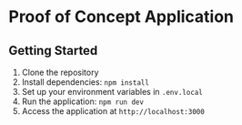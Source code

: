 # Proof of Concept Application

## Getting Started

1. Clone the repository
2. Install dependencies: `npm install`
3. Set up your environment variables in `.env.local`
4. Run the application: `npm run dev`
5. Access the application at `http://localhost:3000`

